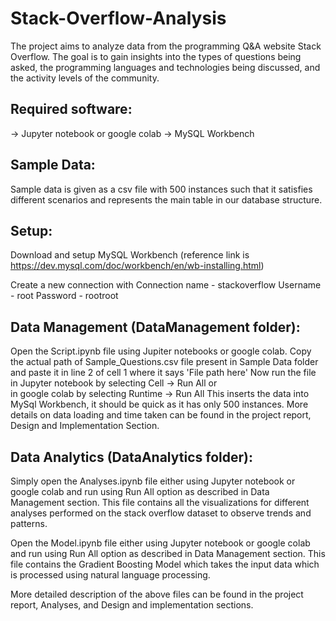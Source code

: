 # Stack-Overflow-Analysis

The project aims to analyze data from the programming Q&amp;A website Stack Overflow. The goal is to gain insights into the types of questions being asked, the programming languages and technologies being discussed, and the activity levels of the community.


## Required software:

-> Jupyter notebook or google colab
-> MySQL Workbench


## Sample Data:

Sample data is given as a csv file with 500 instances such that it satisfies different scenarios
and represents the main table in our database structure.


## Setup:

Download and setup MySQL Workbench (reference link is https://dev.mysql.com/doc/workbench/en/wb-installing.html)

Create a new connection with Connection name - stackoverflow
Username - root
Password - rootroot


## Data Management (DataManagement folder):

Open the Script.ipynb file using Jupiter notebooks or google colab.
Copy the actual path of Sample_Questions.csv file present in Sample Data folder and paste it 
in line 2 of cell 1 where it says 'File path here'
Now run the file in Jupyter notebook by selecting Cell -> Run All or  
in google colab by selecting Runtime -> Run All
This inserts the data into MySql Workbench, it should be quick as it has only 500 instances.
More details on data loading and time taken can be found in the project report, Design and Implementation Section.


## Data Analytics (DataAnalytics folder):

Simply open the Analyses.ipynb file either using Jupyter notebook or google colab and run using Run All option as described in Data Management section. This file contains all the visualizations for different analyses performed on the stack overflow dataset to observe trends and patterns.

Open the Model.ipynb file either using Jupyter notebook or google colab and run using Run All option as described in Data Management section. This file contains the Gradient Boosting Model which takes the input data which is processed using natural language processing. 

More detailed description of the above files can be found in the project report, Analyses, and Design and implementation sections.
